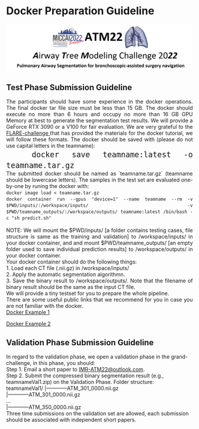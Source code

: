 # Docker Preparation Guideline
<div align=center><img src="https://raw.githubusercontent.com/Puzzled-Hui/puzzled-hui.github.io/main/ATM/figures/titlepage.png"></div>

<!-- ## Under Construction ...  -->

## Test Phase Submission Guideline
<p style= "text-align:justify">
The participants should have some experience in the docker operations. The final docker tar file size must be less than 15 GB.
The docker should execute no more than 6 hours and occupy no more than 16 GB GPU Memory at best to generate the segmentation test results.
We will provide a GeForce RTX 3090 or a V100 for fair evaluation.
We are very grateful to the <a href="https://flare.grand-challenge.org/"> FLARE-challenge </a> that has provided the materials for the docker 
tutorial, we will follow these formats.
The docker should be saved with (please do not use capital letters in the teamname): 
<br> 
<font size="5"><code>  docker save teamname:latest -o teamname.tar.gz  </code></font>
<br> 
The submitted docker should be named as `teamname.tar.gz` (teamname should be lowercase letters). The samples in the test set are evaluated one-by-one by runing the docker with:
<br> 
<code>docker image load < teamname.tar.gz</code>
<br> 
<code>docker container run --gpus "device=1" --name teamname --rm -v $PWD/inputs/:/workspace/inputs/ -v $PWD/teamname_outputs/:/workspace/outputs/ teamname:latest /bin/bash -c "sh predict.sh"</code>
<br> 
<br> 
<i class="fas fa-exclamation-triangle"></i> NOTE:
We will mount the $PWD/inputs/ [a folder contains testing cases, file structure is same as the training and validation] to /workspace/inputs/ in your docker container, and and mount $PWD/teamname_outputs/ [an empty folder used to save individual prediction results] to /workspace/outputs/ in your docker container.
<br>
Your docker container should do the following things:
<br>
1. Load each CT file (.nii.gz) in /workspace/inputs/
<br>
2. Apply the automatic segmentation algorithmn.
<br>
3. Save the binary result to /workspace/outputs/. Note that the filename of binary result should be the same as the input CT file.
<br>
We will provide a tiny testset for you to prepare the whole pipeline.

<br>
There are some useful public links that we recommend for you in case you are not familiar with the docker.
<br>
<a href="https://github.com/YaoZhang93/FLARE2021-Baseline"> Docker Example 1  </a>
</p>
<a href="https://github.com/PerceptionComputingLab/PARSE2022/blob/main/docker_rules/docker-submission-rules.md"> Docker Example 2 </a>

## Validation Phase Submission Guideline
In regard to the validation phase, we open a validation phase in the grand-challenge, in this phase, you should:
<br>
Step 1. Email a short paper to IMR-ATM22@outlook.com.
<br>
Step 2. Submit the compressed binary segmentation result (e.g., teamnameVal1.zip) on the Validation Phase.  Folder structure:
<br>
teamnameVal1/
|————ATM_301_0000.nii.gz<br>
|————ATM_301_0000.nii.gz<br>
...<br>
|————ATM_350_0000.nii.gz<br>
Three time submissions on the validation set are allowed, each submission should be associated with independent short papers.











